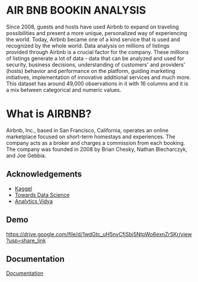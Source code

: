 
# AIR BNB BOOKIN ANALYSIS

Since 2008, guests and hosts have used Airbnb to expand on traveling possibilities and present a more unique, personalized way of experiencing the world. Today, Airbnb became one of a kind service that is used and recognized by the whole world. Data analysis on millions of listings provided through Airbnb is a crucial factor for the company. These millions of listings generate a lot of data - data that can be analyzed and used for security, business decisions, understanding of customers' and providers' (hosts) behavior and performance on the platform, guiding marketing initiatives, implementation of innovative additional services and much more.
This dataset has around 49,000 observations in it with 16 columns and it is a mix between categorical and numeric values.

# What is AIRBNB?
Airbnb, Inc., based in San Francisco, California, operates an online marketplace focused on short-term homestays and experiences. The company acts as a broker and charges a commission from each booking. The company was founded in 2008 by Brian Chesky, Nathan Blecharczyk, and Joe Gebbia.
## Acknowledgements

 - [Kaggel](https://www.kaggle.com/code/subhradeep88/airbnb-analysis-eda/notebook)
 - [Towards Data Science](https://towardsdatascience.com/data-cleaning-and-eda-on-airbnb-dataset-with-python-pandas-and-seaborn-7c276116b650)
 - [Analytics Vidya](https://www.analyticsvidhya.com/blog/2021/10/end-to-end-predictive-analysis-on-airbnb-listings-data/)


## Demo



https://drive.google.com/file/d/1wdGtc_uH5nvCfjSbj5NtpWo6exnZrSKr/view?usp=share_link
## Documentation

[Documentation](https://colab.research.google.com/drive/1L_l_9b0rHkQUX1ZQt-KpyS47XBbS5GaY?usp=share_link)

